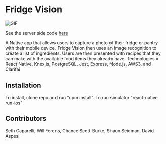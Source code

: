 # Fridge Vision

![GIF](./fridge-vision.gif)

See the server side code
[here](https://github.com/DavidNAspesi/fridgely-server)

A Native app that allows users to capture a photo of their fridge or pantry with their mobile device.  Fridge Vision then uses an image recognition to create a list of ingredients. Users are then presented with recipes that they can make with the available food items they already have.
Technologies = React Native, Knex.js, PostgreSQL, Jest, Express, Node.js, AWS3, and Clarifai

## Installation
To install, clone repo and run "npm install".  To run simulator "react-native run-ios"

## Contributors
Seth Caparelli, Will Ferens, Chance Scott-Burke, Shaun Seidman, David Aspesi
